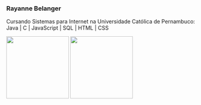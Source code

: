 ### Rayanne Belanger
Cursando Sistemas para Internet na Universidade Católica de Pernambuco: Java | C | JavaScript | SQL | HTML | CSS

<img height="165em" src="https://github-readme-stats.vercel.app/api?username=rayannebelanger&show_icons=true&theme=aura&hide_border=true&include_all_commits=true&count_private=true"/> 
<img height="165em" src="https://github-readme-stats.vercel.app/api/top-langs/?username=rayannebelanger&layout=compact&theme=aura&hide_border=true&langs_count=7"/> 

